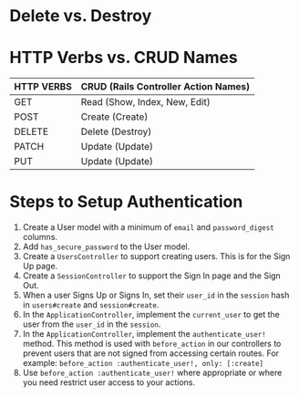 # Delete vs. Destroy

# HTTP Verbs vs. CRUD Names

| HTTP VERBS | CRUD (Rails Controller Action Names) |
| ---------- | ------------------------------------ |
| GET        | Read (Show, Index, New, Edit)        |
| POST       | Create (Create)                      |
| DELETE     | Delete (Destroy)                     |
| PATCH      | Update (Update)                      |
| PUT        | Update (Update)                      |

# Steps to Setup Authentication

1. Create a User model with a minimum of `email` and `password_digest` columns.
2. Add `has_secure_password` to the User model.
3. Create a `UsersController` to support creating users. This is for the Sign Up
   page.
4. Create a `SessionController` to support the Sign In page and the Sign Out.
5. When a user Signs Up or Signs In, set their `user_id` in the `session` hash
   in `users#create` and `session#create`.
6. In the `ApplicationController`, implement the `current_user` to get the user
   from the `user_id` in the `session`.
7. In the `ApplicationController`, implement the `authenticate_user!` method.
   This method is used with `before_action` in our controllers to prevent users
   that are not signed from accessing certain routes. For example:
   `before_action :authenticate_user!, only: [:create]`
8. Use `before_action :authenticate_user!` where appropriate or where you need
   restrict user access to your actions.
